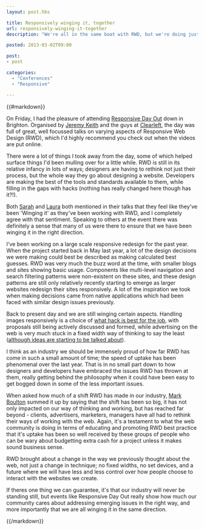 ```yaml
---
layout: post.hbs

title: Responsively winging it, together
url: responsively-winging-it-together
description: "We're all in the same boat with RWD, but we're doing just fine so far."

posted: 2013-03-02T09:00

post:
- post

categories:
  - "Conferences"
  - "Responsive"

---
```


{{#markdown}}

On Friday, I had the pleasure of attending [Responsive Day Out](http://responsiveconf.com/) down in Brighton. Organised by [Jeremy Keith](https://twitter.com/adactio) and the guys at [Clearleft](https://twitter.com/clearleft), the day was full of great, well focussed talks on varying aspects of Responsive Web Design (RWD), which I'd highly recommend you check out when the videos are put online.

There were a lot of things I took away from the day, some of which helped surface things I'd been mulling over for a little while. RWD is still in its relative infancy in lots of ways; designers are having to rethink not just their process, but the whole way they go about designing a website. Developers are making the best of the tools and standards available to them, while filling in the gaps with hacks (nothing has really changed here though has it?!).

Both [Sarah](https://twitter.com/sazzy) and [Laura](https://twitter.com/laurakalbag) both mentioned in their talks that they feel like they've been 'Winging it' as they've been working with RWD, and I completely agree with that sentiment. Speaking to others at the event there was definitely a sense that many of us were there to ensure that we have been winging it in the right direction.

I've been working on a large scale responsive redesign for the past year. When the project started back in May last year, a lot of the design decisions we were making could best be described as making calculated best guesses.  RWD was very much the buzz word at the time, with smaller blogs and sites showing basic usage. Components like multi-level navigation and search filtering patterns were non-existent on these sites, and these design patterns are still only relatively recently starting to emerge as larger websites redesign their sites responsively. A lot of the inspiration we took when making decisions came from native applications which had been faced with similar design issues previously.

Back to present day and we are still winging certain aspects. Handling images responsively is a choice of [what hack is best for the job](http://css-tricks.com/which-responsive-images-solution-should-you-use/), with proposals still being actively discussed and formed, while advertising on the web is very much stuck in a fixed width way of thinking to say the least ([although ideas are starting to be talked about](http://mobile.smashingmagazine.com/2012/11/29/making-advertising-work-in-a-responsive-world/)).

I think as an industry we should be immensely proud of how far RWD has come in such a small amount of time; the speed of uptake has been phenomenal over the last year. That is in no small part down to how designers and developers have embraced the issues RWD has thrown at them, really getting behind the philosophy when it could have been easy to get bogged down in some of the less important issues.

When asked how much of a shift RWD has made in our industry, [Mark Boulton](https://twitter.com/markboulton) summed it up by saying that the shift has been so big, it has not only impacted on our way of thinking and working, but has reached far beyond - clients, advertisers, marketers, managers have all had to rethink their ways of working with the web.  Again, it's a testament to what the web community is doing in terms of educating and promoting RWD best practice that it's uptake has been so well received by these groups of people who can be wary about budgetting extra cash for a project unless it makes sound business sense.

RWD brought about a change in the way we previously thought about the web, not just a change in technique; no fixed widths, no set devices, and a future where we will have less and less control over how people choose to interact with the websites we create.

If theres one thing we can guarantee, it's that our industry will never be standing still, but events like Responsive Day Out really show how much our community cares about addressing emerging issues in the right way, and more importantly that we are all winging it in the same direction.

{{/markdown}}